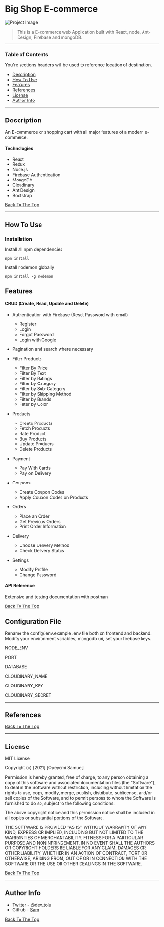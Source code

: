 # Big Shop E-commerce

![Project Image](project-image-url)

> This is a E-commerce web Application built with React, node, Ant-Design, Firebase and mongoDB.

---

### Table of Contents
You're sections headers will be used to reference location of destination.

- [Description](#description)
- [How To Use](#how-to-use)
- [Features](#Features)
- [References](#references)
- [License](#license)
- [Author Info](#author-info)

---

## Description

An E-commerce or shopping cart with all major features of a modern e-commerce. 

#### Technologies

- React
- Redux
- Node.js
- Firebase Authentication
- MongoDb
- Cloudinary
- Ant Design
- Bootstrap 

[Back To The Top](#Big-Shop-E-commerce)

---

## How To Use

### Installation

Install all npm dependencies

`npm install`

Install nodemon globally

`npm install -g nodemon`



## Features
#### CRUD (Create, Read, Update and Delete)
- Authentication with Firebase (Reset Password with email)
   - Register
   - Login
   - Forgot Password
   - Login with Google

- Pagination and search where necessary

- Filter Products
   - Filter By Price
   - Filter By Text
   - Filter by Ratings
   - Filter by Category
   - Filter by Sub-Category
   - Filter by Shipping Method
   - Filter by Brands
   - Filter by Color
   
- Products
   - Create Products
   - Fetch Products
   - Rate Product
   - Buy Products
   - Update Products
   - Delete Products

- Payment
   - Pay With Cards
   - Pay on Delivery

- Coupons
    - Create Coupon Codes
    - Apply Coupon Codes on Products

- Orders
    - Place an Order
    - Get Previous Orders
    - Print Order Information

- Delivery
    - Choose Delivery Method
    - Check Delivery Status

- Settings
    - Modify Profile 
    - Change Password



#### API Reference
Extensive and testing documentation with postman

[Back To The Top](#Big-Shop-E-commerce)

## Configuration File

Rename the config/.env.example .env file both on frontend and backend. Modify your environment variables, mongodb uri, set your firebase keys.

NODE_ENV

PORT

DATABASE


CLOUDINARY_NAME

CLOUDINARY_KEY

CLOUDINARY_SECRET


---

## References
[Back To The Top](#Big-Shop-E-commerce)

---

## License

MIT License

Copyright (c) [2021] [Opeyemi Samuel]

Permission is hereby granted, free of charge, to any person obtaining a copy
of this software and associated documentation files (the "Software"), to deal
in the Software without restriction, including without limitation the rights
to use, copy, modify, merge, publish, distribute, sublicense, and/or sell
copies of the Software, and to permit persons to whom the Software is
furnished to do so, subject to the following conditions:

The above copyright notice and this permission notice shall be included in all
copies or substantial portions of the Software.

THE SOFTWARE IS PROVIDED "AS IS", WITHOUT WARRANTY OF ANY KIND, EXPRESS OR
IMPLIED, INCLUDING BUT NOT LIMITED TO THE WARRANTIES OF MERCHANTABILITY,
FITNESS FOR A PARTICULAR PURPOSE AND NONINFRINGEMENT. IN NO EVENT SHALL THE
AUTHORS OR COPYRIGHT HOLDERS BE LIABLE FOR ANY CLAIM, DAMAGES OR OTHER
LIABILITY, WHETHER IN AN ACTION OF CONTRACT, TORT OR OTHERWISE, ARISING FROM,
OUT OF OR IN CONNECTION WITH THE SOFTWARE OR THE USE OR OTHER DEALINGS IN THE
SOFTWARE.

[Back To The Top](#Big-Shop-E-commerce)

---

## Author Info

- Twitter - [@dev_tolu](https://twitter.com/dev_tolu)
- Github - [Sam](https://github.com/samdtech)

[Back To The Top](#Big-Shop-E-commerce)
